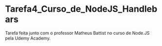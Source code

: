 # Tarefa4_Curso_de_NodeJS_Handlebars
Tarefa feita junto com o professor Matheus Battist no curso de Node.JS pela Udemy Academy. 
